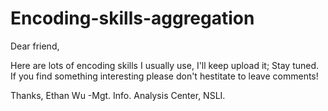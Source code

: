 Encoding-skills-aggregation
======================================
Dear friend,

Here are lots of encoding skills I usually use, I'll keep upload it; Stay tuned.
If you find something interesting please don't hestitate to leave comments!

Thanks,
Ethan Wu -Mgt. Info. Analysis Center, NSLI.
